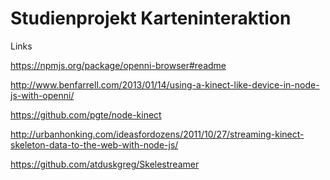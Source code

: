Studienprojekt Karteninteraktion
=================


Links


https://npmjs.org/package/openni-browser#readme

http://www.benfarrell.com/2013/01/14/using-a-kinect-like-device-in-node-js-with-openni/

https://github.com/pgte/node-kinect

http://urbanhonking.com/ideasfordozens/2011/10/27/streaming-kinect-skeleton-data-to-the-web-with-node-js/

https://github.com/atduskgreg/Skelestreamer
